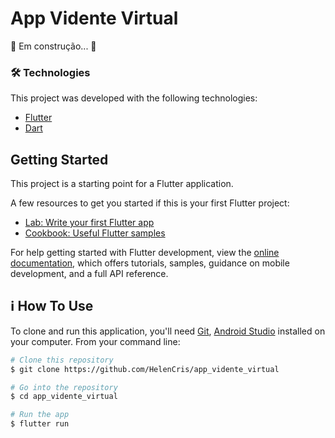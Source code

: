 # App Vidente Virtual

🚧  Em construção...  🚧


### 🛠 Technologies

This project was developed with the following technologies:

- [Flutter](https://flutter.dev/)
- [Dart](https://dart.dev/)


## Getting Started

This project is a starting point for a Flutter application.

A few resources to get you started if this is your first Flutter project:

- [Lab: Write your first Flutter app](https://docs.flutter.dev/get-started/codelab)
- [Cookbook: Useful Flutter samples](https://docs.flutter.dev/cookbook)

For help getting started with Flutter development, view the
[online documentation](https://docs.flutter.dev/), which offers tutorials,
samples, guidance on mobile development, and a full API reference.

## :information_source: How To Use

To clone and run this application, you'll need [Git](https://git-scm.com), [Android Studio](https://developer.android.com/studio) installed on your computer. From your command line:

```bash
# Clone this repository
$ git clone https://github.com/HelenCris/app_vidente_virtual 

# Go into the repository
$ cd app_vidente_virtual

# Run the app 
$ flutter run
```